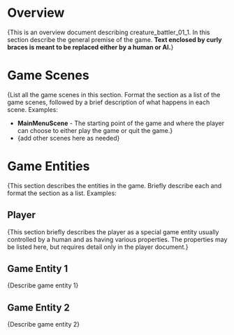 # Overview

{This is an overview document describing creature_battler_01_1. In this section describe the general premise of the game. **Text enclosed by curly braces is meant to be replaced either by a human or AI.**}

# Game Scenes

{List all the game scenes in this section. Format the section as a list of the game scenes, followed by a brief description of what happens in each scene. Examples:

- **MainMenuScene** - The starting point of the game and where the player can choose to either play the game or quit the game.}
- {add other scenes here as needed}

# Game Entities
{This section describes the entities in the game. Briefly describe each and format the section as a list. Examples:

## Player

{This section briefly describes the player as a special game entity usually controlled by a human and as having various properties. The properties may be listed here, but requires detail only in the player document.}

## Game Entity 1

{Describe game entity 1}

## Game Entity 2

{Describe game entity 2}
